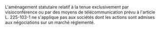L'aménagement statutaire relatif à la tenue exclusivement par visioconférence ou par des moyens de télécommunication prévu à l'article L. 225-103-1 ne s'applique pas aux sociétés dont les actions sont admises aux négociations sur un marché réglementé.

